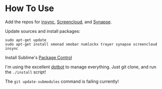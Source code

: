 How To Use
===========

Add the repos for
[insync](https://www.insynchq.com/downloads),
[Screencloud](https://screencloud.net/#download),
and [Synapse](https://launchpad.net/~synapse-core/+archive/ubuntu/ppa).


Update sources and install packages:
```
sudo apt-get update
sudo apt-get install xmonad xmobar numlockx trayer synapse screencloud insync
```

Install Sublime's [Package Control](https://packagecontrol.io/installation)

I'm using the excellent [dotbot](https://github.com/anishathalye/dotbot) to
manage everything. Just git clone, and run the `./install` script!

The `git update-submodules` command is failing currently!